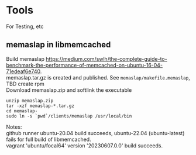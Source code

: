 # Tools
For Testing, etc
## memaslap in libmemcached
Build memaslap https://medium.com/swlh/the-complete-guide-to-benchmark-the-performance-of-memcached-on-ubuntu-16-04-71edeaf6e740.  
memaslap.tar.gz is created and published. See `memaslap/makefile.memaslap`, TBD create rpm  
Download memaslap.zip and softlink the executable
```
unzip memaslap.zip
tar -xzf memaslap-*.tar.gz
cd memaslap-
sudo ln -s `pwd`/clients/memaslap /usr/local/bin
``` 

Notes:  
github runner ubuntu-20.04 build succeeds, ubuntu-22.04 (ubuntu-latest) fails for full build of libmemcached.  
vagrant 'ubuntu/focal64' version '20230607.0.0' build succeeds.  
